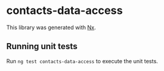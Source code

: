 # contacts-data-access

This library was generated with [Nx](https://nx.dev).

## Running unit tests

Run `ng test contacts-data-access` to execute the unit tests.
